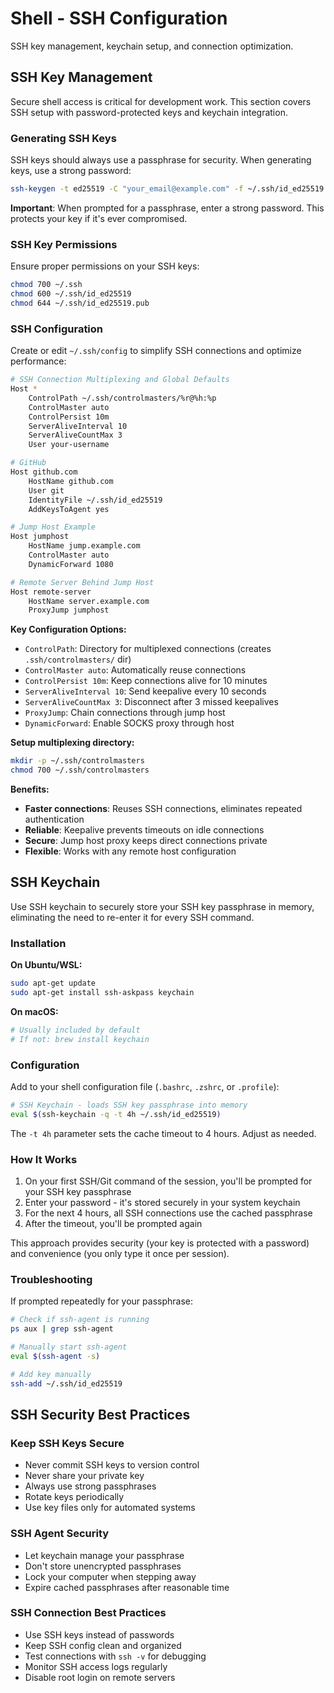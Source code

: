 # Shell - SSH Configuration

SSH key management, keychain setup, and connection optimization.

## SSH Key Management

Secure shell access is critical for development work. This section covers SSH setup with password-protected keys and keychain integration.

### Generating SSH Keys

SSH keys should always use a passphrase for security. When generating keys, use a strong password:

```bash
ssh-keygen -t ed25519 -C "your_email@example.com" -f ~/.ssh/id_ed25519
```

**Important**: When prompted for a passphrase, enter a strong password. This protects your key if it's ever compromised.

### SSH Key Permissions

Ensure proper permissions on your SSH keys:

```bash
chmod 700 ~/.ssh
chmod 600 ~/.ssh/id_ed25519
chmod 644 ~/.ssh/id_ed25519.pub
```

### SSH Configuration

Create or edit `~/.ssh/config` to simplify SSH connections and optimize performance:

```bash
# SSH Connection Multiplexing and Global Defaults
Host *
    ControlPath ~/.ssh/controlmasters/%r@%h:%p
    ControlMaster auto
    ControlPersist 10m
    ServerAliveInterval 10
    ServerAliveCountMax 3
    User your-username

# GitHub
Host github.com
    HostName github.com
    User git
    IdentityFile ~/.ssh/id_ed25519
    AddKeysToAgent yes

# Jump Host Example
Host jumphost
    HostName jump.example.com
    ControlMaster auto
    DynamicForward 1080

# Remote Server Behind Jump Host
Host remote-server
    HostName server.example.com
    ProxyJump jumphost
```

**Key Configuration Options:**

- `ControlPath`: Directory for multiplexed connections (creates `.ssh/controlmasters/` dir)
- `ControlMaster auto`: Automatically reuse connections
- `ControlPersist 10m`: Keep connections alive for 10 minutes
- `ServerAliveInterval 10`: Send keepalive every 10 seconds
- `ServerAliveCountMax 3`: Disconnect after 3 missed keepalives
- `ProxyJump`: Chain connections through jump host
- `DynamicForward`: Enable SOCKS proxy through host

**Setup multiplexing directory:**

```bash
mkdir -p ~/.ssh/controlmasters
chmod 700 ~/.ssh/controlmasters
```

**Benefits:**

- **Faster connections**: Reuses SSH connections, eliminates repeated authentication
- **Reliable**: Keepalive prevents timeouts on idle connections
- **Secure**: Jump host proxy keeps direct connections private
- **Flexible**: Works with any remote host configuration

## SSH Keychain

Use SSH keychain to securely store your SSH key passphrase in memory, eliminating the need to re-enter it for every SSH command.

### Installation

**On Ubuntu/WSL:**

```bash
sudo apt-get update
sudo apt-get install ssh-askpass keychain
```

**On macOS:**

```bash
# Usually included by default
# If not: brew install keychain
```

### Configuration

Add to your shell configuration file (`.bashrc`, `.zshrc`, or `.profile`):

```bash
# SSH Keychain - loads SSH key passphrase into memory
eval $(ssh-keychain -q -t 4h ~/.ssh/id_ed25519)
```

The `-t 4h` parameter sets the cache timeout to 4 hours. Adjust as needed.

### How It Works

1. On your first SSH/Git command of the session, you'll be prompted for your SSH key passphrase
2. Enter your password - it's stored securely in your system keychain
3. For the next 4 hours, all SSH connections use the cached passphrase
4. After the timeout, you'll be prompted again

This approach provides security (your key is protected with a password) and convenience (you only type it once per session).

### Troubleshooting

If prompted repeatedly for your passphrase:

```bash
# Check if ssh-agent is running
ps aux | grep ssh-agent

# Manually start ssh-agent
eval $(ssh-agent -s)

# Add key manually
ssh-add ~/.ssh/id_ed25519
```

## SSH Security Best Practices

### Keep SSH Keys Secure

- Never commit SSH keys to version control
- Never share your private key
- Always use strong passphrases
- Rotate keys periodically
- Use key files only for automated systems

### SSH Agent Security

- Let keychain manage your passphrase
- Don't store unencrypted passphrases
- Lock your computer when stepping away
- Expire cached passphrases after reasonable time

### SSH Connection Best Practices

- Use SSH keys instead of passwords
- Keep SSH config clean and organized
- Test connections with `ssh -v` for debugging
- Monitor SSH access logs regularly
- Disable root login on remote servers

